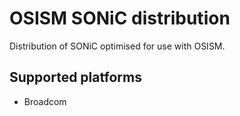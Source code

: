 # OSISM SONiC distribution

Distribution of SONiC optimised for use with OSISM.

## Supported platforms

* Broadcom
